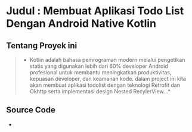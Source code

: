 # Judul : Membuat Aplikasi Todo List Dengan Android Native Kotlin

## Tentang Proyek ini
> * Kotlin adalah bahasa pemrograman modern melalui pengetikan statis yang digunakan lebih dari 60% developer Android profesional untuk membantu meningkatkan
produktivitas, kepuasan developer, dan keamanan kode. dalam project ini kita akan membuat aplikasi todolist dengan teknologi Retrofit dan Okhttp serta implementasi 
design Nested RecylerView.
.*

## Source Code
- 


